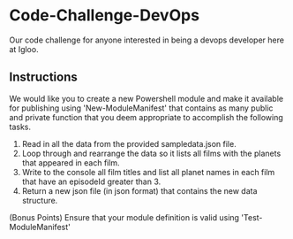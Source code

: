 # Code-Challenge-DevOps
Our code challenge for anyone interested in being a devops developer here at Igloo.

## Instructions
We would like you to create a new Powershell module and make it available for publishing using 'New-ModuleManifest' that contains as many public and private function that you deem appropriate to accomplish the following tasks.

1. Read in all the data from the provided sampledata.json file.
2. Loop through and rearrange the data so it lists all films with the planets that appeared in each film.
3. Write to the console all film titles and list all planet names in each film that have an episodeId greater than 3.
4. Return a new json file (in json format) that contains the new data structure.

(Bonus Points) Ensure that your module definition is valid using 'Test-ModuleManifest' 